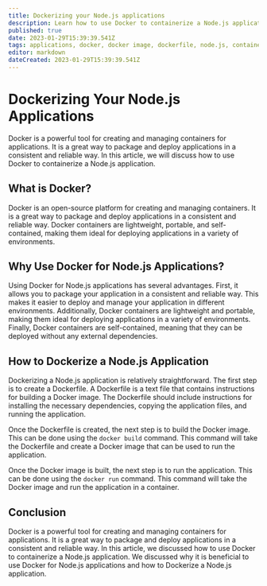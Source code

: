 ```yaml
---
title: Dockerizing your Node.js applications
description: Learn how to use Docker to containerize a Node.js application and why it is beneficial.
published: true
date: 2023-01-29T15:39:39.541Z
tags: applications, docker, docker image, dockerfile, node.js, containers
editor: markdown
dateCreated: 2023-01-29T15:39:39.541Z
---
```




# Dockerizing Your Node.js Applications

Docker is a powerful tool for creating and managing containers for applications. It is a great way to package and deploy applications in a consistent and reliable way. In this article, we will discuss how to use Docker to containerize a Node.js application.

## What is Docker?

Docker is an open-source platform for creating and managing containers. It is a great way to package and deploy applications in a consistent and reliable way. Docker containers are lightweight, portable, and self-contained, making them ideal for deploying applications in a variety of environments.

## Why Use Docker for Node.js Applications?

Using Docker for Node.js applications has several advantages. First, it allows you to package your application in a consistent and reliable way. This makes it easier to deploy and manage your application in different environments. Additionally, Docker containers are lightweight and portable, making them ideal for deploying applications in a variety of environments. Finally, Docker containers are self-contained, meaning that they can be deployed without any external dependencies.

## How to Dockerize a Node.js Application

Dockerizing a Node.js application is relatively straightforward. The first step is to create a Dockerfile. A Dockerfile is a text file that contains instructions for building a Docker image. The Dockerfile should include instructions for installing the necessary dependencies, copying the application files, and running the application.

Once the Dockerfile is created, the next step is to build the Docker image. This can be done using the `docker build` command. This command will take the Dockerfile and create a Docker image that can be used to run the application.

Once the Docker image is built, the next step is to run the application. This can be done using the `docker run` command. This command will take the Docker image and run the application in a container.

## Conclusion

Docker is a powerful tool for creating and managing containers for applications. It is a great way to package and deploy applications in a consistent and reliable way. In this article, we discussed how to use Docker to containerize a Node.js application. We discussed why it is beneficial to use Docker for Node.js applications and how to Dockerize a Node.js application.

